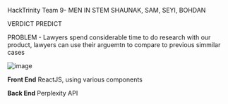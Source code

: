 HackTrinity
Team 9- MEN IN STEM
SHAUNAK, SAM, SEYI, BOHDAN

VERDICT PREDICT

PROBLEM - 
  Lawyers spend considerable time to do research
with our product, lawyers can use their arguemtn to compare to previous simmilar cases

![image](https://github.com/user-attachments/assets/55760c6c-6326-4679-903e-7fb98fbcb338)

**Front End**
ReactJS, using various components

**Back End**
Perplexity API




